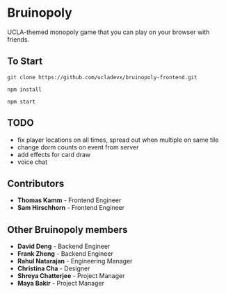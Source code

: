 # Bruinopoly

UCLA-themed monopoly game that you can play on your browser with friends.

## To Start


```
git clone https://github.com/ucladevx/bruinopoly-frontend.git
```
```
npm install
```
```
npm start
```

## TODO

* fix player locations on all times, spread out when multiple on same tile
* change dorm counts on event from server
* add effects for card draw
* voice chat

## Contributors

* **Thomas Kamm** - Frontend Engineer 
* **Sam Hirschhorn** - Frontend Engineer

## Other Bruinopoly members

* **David Deng** - Backend Engineer
* **Frank Zheng** - Backend Engineer 
* **Rahul Natarajan** - Engineering Manager
* **Christina Cha** - Designer
* **Shreya Chatterjee** - Project Manager
* **Maya Bakir** - Project Manager
